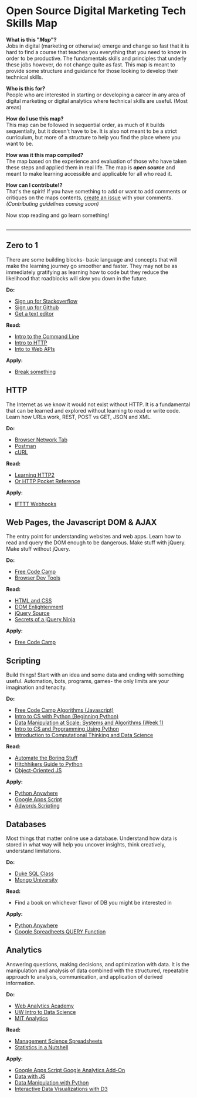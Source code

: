 # Open Source Digital Marketing Tech Skills Map


**What is this "_Map_"?**
<br>
Jobs in digital (marketing or otherwise) emerge and change so fast that it is hard to find a course that teaches you everything that you need to know in order to be productive. The fundamentals skills and principles that underly these jobs however, do not change quite as fast. This map is meant to provide some structure and guidance for those looking to develop their technical skills.

**Who is this for?**
<br>
People who are interested in starting or developing a career in any area of digital marketing or digital analytics where technical skills are useful. (Most areas)

**How do I use this map?**
<br>
This map can be followed in sequential order, as much of it builds sequentially, but it doesn't have to be. It is also not meant to be a strict curriculum, but more of a structure to help you find the place where you want to be.

**How was it this map compiled?**
<br>
The map based on the experience and evaluation of those who have taken these steps and applied them in real life. The map is **_open source_** and meant to make learning accessible and applicable for all who read it.

**How can I contribute!?**
<br>
That's the spirit! If you have something to add or want to add comments or critiques on the maps contents, [create an issue](https://guides.github.com/features/issues/) with your comments.  _(Contributing guidelines coming soon)_

Now stop reading and go learn something!
<br>
<br>
***

## Zero to 1
There are some building blocks- basic language and concepts that will make the learning journey go smoother and faster. They may not be as immediately gratifying as learning how to code but they reduce the likelihood that roadblocks will slow you down in the future.


**Do:**
- [Sign up for Stackoverflow](https://stackoverflow.com/help/creating-accounts)
- [Sign up for Github](https://github.com/join)
- [Get a text editor](https://atom.io/)

**Read:**
- [Intro to the Command Line](https://launchschool.com/books/command_line)
- [Intro to HTTP](https://launchschool.com/books/http)
- [Into to Web APIs](https://launchschool.com/books/working_with_apis)

**Apply:**
- [Break something](https://zapier.com/blog/inspect-element-tutorial/)


## HTTP
The Internet as we know it would not exist without HTTP. It is a fundamental that can be learned and explored without learning to read or write code. Learn how URLs work, REST, POST vs GET, JSON and XML.

**Do:**
- [Browser Network Tab](https://www.section.io/blog/chrome-developer-tools-tutorial-network/)
- [Postman](https://www.getpostman.com/)
- [cURL](https://curl.haxx.se/docs/httpscripting.html)

**Read:**
- [Learning HTTP2](http://shop.oreilly.com/product/0636920052326.do)
- [Or HTTP Pocket Reference](http://shop.oreilly.com/product/9781565928626.do)

**Apply:**
- [IFTTT Webhooks](https://ifttt.com/maker_webhooks)


## Web Pages, the Javascript DOM & AJAX

The entry point for understanding websites and web apps. Learn how to read and query the DOM enough to be dangerous. Make stuff with jQuery. Make stuff without jQuery.

**Do:**
- [Free Code Camp](https://www.freecodecamp.org)
- [Browser Dev Tools](https://developers.google.com/web/tools/chrome-devtools/)

**Read:**
- [HTML and CSS](http://howtocodeinhtml.com/)
- [DOM Enlightenment](http://domenlightenment.com/)
- [jQuery Source](https://www.paulirish.com/2010/10-things-i-learned-from-the-jquery-source/)
- [Secrets of a jQuery Ninja](https://www.manning.com/books/secrets-of-the-javascript-ninja)

**Apply:**
- [Free Code Camp](https://www.freecodecamp.org)


## Scripting
Build things! Start with an idea and some data and ending with something useful. Automation, bots, programs, games- the only limits are your imagination and tenacity.

**Do:**
- [Free Code Camp Algorithms (Javascript)](https://www.freecodecamp.org/challenges/get-set-for-our-algorithm-challenges)
- [Intro to CS with Python (Beginning Python)](https://www.udacity.com/course/intro-to-computer-science--cs101)
- [Data Manipulation at Scale: Systems and Algorithms (Week 1)](https://www.coursera.org/learn/data-manipulation)
- [Intro to CS and Programming Using Python](https://www.edx.org/course/introduction-computer-science-mitx-6-00-1x-11)
- [Introduction to Computational Thinking and Data Science](https://www.edx.org/course/introduction-computational-thinking-data-mitx-6-00-2x-6)

**Read:**
- [Automate the Boring Stuff](https://automatetheboringstuff.com/)
- [Hitchhikers Guide to Python](http://docs.python-guide.org/en/latest/)
- [Object-Oriented JS](https://www.packtpub.com/web-development/object-oriented-javascript-second-edition)

**Apply:**
- [Python Anywhere](https://www.pythonanywhere.com/)
- [Google Apps Script](http://googleappscripting.com/)
- [Adwords Scripting](http://www.freeadwordsscripts.com/)

## Databases
Most things that matter online use a database. Understand how data is stored in what way will help you uncover insights, think creatively, understand limitations.

**Do:**
- [Duke SQL Class](https://www.coursera.org/learn/analytics-mysql)
- [Mongo University](https://university.mongodb.com/courses/M101P/about)

**Read:**
- Find a book on whichever flavor of DB you might be interested in

**Apply:**
- [Python Anywhere](https://www.pythonanywhere.com/)
- [Google Spreadheets QUERY Function](https://codingisforlosers.com/google-sheets-query-function/)


## Analytics
Answering questions, making decisions, and optimization with data. It is the manipulation and analysis of data combined with the structured, repeatable approach to analysis, communication, and application of derived information.

**Do:**
- [Web Analytics Academy](https://analytics.google.com/analytics/academy/)
- [UW Intro to Data Science](https://www.coursera.org/learn/data-manipulation)
- [MIT Analytics ](https://www.edx.org/course/analytics-edge-mitx-15-071x-3)

**Read:**
- [Management Science Spreadsheets](https://www.amazon.com/Management-Science-Art-Modeling-Spreadsheets/dp/1118582691)
- [Statistics in a Nutshell](http://shop.oreilly.com/product/0636920023074.do)

**Apply:**
- [Google Apps Script Google Analytics Add-On](https://developers.google.com/analytics/solutions/google-analytics-spreadsheet-add-on)
- [Data with JS](http://learnjsdata.com/)
- [Data Manipulation with Python](http://shop.oreilly.com/product/0636920023784.do)
- [Interactive Data Visualizations with D3](http://shop.oreilly.com/product/0636920037316.do)
